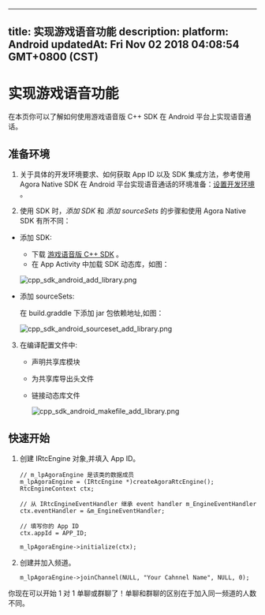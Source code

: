 
---
title: 实现游戏语音功能
description: 
platform: Android
updatedAt: Fri Nov 02 2018 04:08:54 GMT+0800 (CST)
---
# 实现游戏语音功能
在本页你可以了解如何使用游戏语音版 C++ SDK 在 Android 平台上实现语音通话。

## 准备环境

1.  关于具体的开发环境要求、如何获取 App ID 以及 SDK 集成方法，参考使用 Agora Native SDK 在 Android 平台实现语音通话的环境准备：[设置开发环境](https://docs.agora.io/cn/Voice/android_audio?platform=Android) 。

2.  使用 SDK 时，*添加 SDK* 和 *添加 sourceSets* 的步骤和使用 Agora Native SDK 有所不同：

-   添加 SDK:

     -   下载 [游戏语音版 C++ SDK](https://docs.agora.io/cn/Agora%20Platform/downloads) 。
     -   在 App Activity 中加载 SDK 动态库，如图：

       ![cpp_sdk_android_add_library.png](https://agora-web-cdn.oss-cn-beijing.aliyuncs.com/docs-files/1537413322600)

-   添加 sourceSets:

     在 build.graddle 下添加 jar 包依赖地址,如图：
		 
	   ![cpp_sdk_android_sourceset_add_library.png](https://agora-web-cdn.oss-cn-beijing.aliyuncs.com/docs-files/1537413415253)


3.  在编译配置文件中:

    -   声明共享库模块
    -   为共享库导出头文件
    -   链接动态库文件

		![cpp_sdk_android_makefile_add_library.png](https://agora-web-cdn.oss-cn-beijing.aliyuncs.com/docs-files/1537413461358)
  
## 快速开始

1.  创建 IRtcEngine 对象,并填入 App ID。

	```
	// m_lpAgoraEngine 是该类的数据成员
	m_lpAgoraEngine = (IRtcEngine *)createAgoraRtcEngine();
	RtcEngineContext ctx;

	// 从 IRtcEngineEventHandler 继承 event handler m_EngineEventHandler
	ctx.eventHandler = &m_EngineEventHandler;

	// 填写你的 App ID
	ctx.appId = APP_ID;

	m_lpAgoraEngine->initialize(ctx);
	```

2.  创建并加入频道。

	```
	m_lpAgoraEngine->joinChannel(NULL, "Your Cahnnel Name", NULL, 0);
	```

你现在可以开始 1 对 1 单聊或群聊了！单聊和群聊的区别在于加入同一频道的人数不同。



